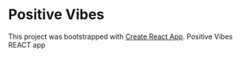 # Positive Vibes

This project was bootstrapped with [Create React App](https://github.com/facebook/create-react-app).
Positive Vibes REACT app
